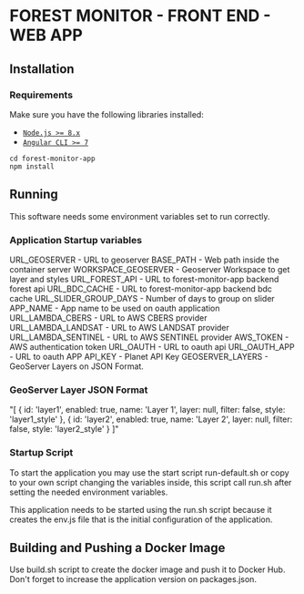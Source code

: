 # FOREST MONITOR - FRONT END - WEB APP

## Installation
### Requirements

Make sure you have the following libraries installed:

- [`Node.js >= 8.x`](https://nodejs.org/en/)
- [`Angular CLI >= 7`](https://angular.io/)

```
cd forest-monitor-app
npm install
```

## Running 

This software needs some environment variables set to run correctly.

### Application Startup variables

URL_GEOSERVER - URL to geoserver
BASE_PATH - Web path inside the container server
WORKSPACE_GEOSERVER - Geoserver Workspace to get layer and styles
URL_FOREST_API - URL to forest-monitor-app backend forest api 
URL_BDC_CACHE - URL to forest-monitor-app backend bdc cache
URL_SLIDER_GROUP_DAYS  - Number of days to group on slider
APP_NAME - App name to be used on oauth application 
URL_LAMBDA_CBERS - URL to AWS CBERS provider
URL_LAMBDA_LANDSAT - URL to AWS LANDSAT provider
URL_LAMBDA_SENTINEL - URL to AWS SENTINEL provider
AWS_TOKEN - AWS authentication token
URL_OAUTH - URL to oauth api
URL_OAUTH_APP - URL to oauth APP
API_KEY - Planet API Key
GEOSERVER_LAYERS - GeoServer Layers on JSON Format.

### GeoServer Layer JSON Format

"[ {
        id: 'layer1',
        enabled: true,
        name: 'Layer 1',
        layer: null,
        filter: false,
        style: 'layer1_style'
    },
    {
        id: 'layer2',
        enabled: true,
        name: 'Layer 2',
        layer: null,
        filter: false,
        style: 'layer2_style'
    }
]"

### Startup Script

To start the application you may use the start script run-default.sh or copy to your own script changing the variables inside,
this script call run.sh after setting the needed environment variables.

This application needs to be started using the run.sh script because it creates the env.js file that is the initial configuration of the application.

## Building and Pushing a Docker Image

Use build.sh script to create the docker image and push it to Docker Hub.
Don't forget to increase the application version on packages.json.
